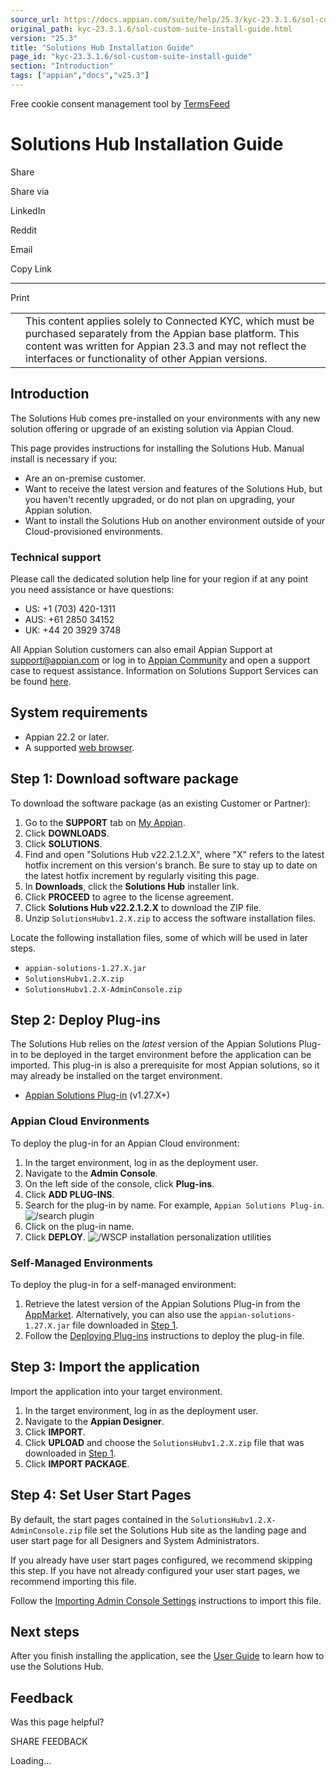 ```yaml
---
source_url: https://docs.appian.com/suite/help/25.3/kyc-23.3.1.6/sol-custom-suite-install-guide.html
original_path: kyc-23.3.1.6/sol-custom-suite-install-guide.html
version: "25.3"
title: "Solutions Hub Installation Guide"
page_id: "kyc-23.3.1.6/sol-custom-suite-install-guide"
section: "Introduction"
tags: ["appian","docs","v25.3"]
---
```



Free cookie consent management tool by [TermsFeed](https://www.termsfeed.com/)

# Solutions Hub Installation Guide

Share

Share via

LinkedIn

Reddit

Email

Copy Link

* * *

Print

<table><tbody><tr><td><i class="fa fa-check-square-o" aria-hidden="true"></i></td><td>This content applies solely to Connected KYC, which must be purchased separately from the Appian base platform. This content was written for Appian 23.3 and may not reflect the interfaces or functionality of other Appian versions.</td></tr></tbody></table>

## Introduction

The Solutions Hub comes pre-installed on your environments with any new solution offering or upgrade of an existing solution via Appian Cloud.

This page provides instructions for installing the Solutions Hub. Manual install is necessary if you:

-   Are an on-premise customer.
-   Want to receive the latest version and features of the Solutions Hub, but you haven't recently upgraded, or do not plan on upgrading, your Appian solution.
-   Want to install the Solutions Hub on another environment outside of your Cloud-provisioned environments.

### Technical support

Please call the dedicated solution help line for your region if at any point you need assistance or have questions:

-   US: +1 (703) 420-1311
-   AUS: +61 2850 34152
-   UK: +44 20 3929 3748

All Appian Solution customers can also email Appian Support at support@appian.com or log in to [Appian Community](https://community.appian.com/support) and open a support case to request assistance. Information on Solutions Support Services can be found [here](https://community.appian.com/support/p/solutions-support).

## System requirements

-   Appian 22.2 or later.
-   A supported [web browser](/suite/help/25.3/System_Requirements.html#web-browsers).

## Step 1: Download software package

To download the software package (as an existing Customer or Partner):

1.  Go to the **SUPPORT** tab on [My Appian](https://forum.appian.com/suite/sites/myappian/page/support).
2.  Click **DOWNLOADS**.
3.  Click **SOLUTIONS**.
4.  Find and open "Solutions Hub v22.2.1.2.X", where "X" refers to the latest hotfix increment on this version's branch. Be sure to stay up to date on the latest hotfix increment by regularly visiting this page.
5.  In **Downloads**, click the **Solutions Hub** installer link.
6.  Click **PROCEED** to agree to the license agreement.
7.  Click **Solutions Hub v22.2.1.2.X** to download the ZIP file.
8.  Unzip `SolutionsHubv1.2.X.zip` to access the software installation files.

Locate the following installation files, some of which will be used in later steps.

-   `appian-solutions-1.27.X.jar`
-   `SolutionsHubv1.2.X.zip`
-   `SolutionsHubv1.2.X-AdminConsole.zip`

## Step 2: Deploy Plug-ins

The Solutions Hub relies on the _latest_ version of the Appian Solutions Plug-in to be deployed in the target environment before the application can be imported. This plug-in is also a prerequisite for most Appian solutions, so it may already be installed on the target environment.

-   [Appian Solutions Plug-in](https://community.appian.com/b/appmarket/posts/appian-solutions) (v1.27.X+)

### Appian Cloud Environments

To deploy the plug-in for an Appian Cloud environment:

1.  In the target environment, log in as the deployment user.
2.  Navigate to the **Admin Console**.
3.  On the left side of the console, click **Plug-ins**.
4.  Click **ADD PLUG-INS**.
5.  Search for the plug-in by name. For example, `Appian Solutions Plug-in`. ![/search plugin](/suite/help/25.3/images/searching_appian_sol_plugin.png)
6.  Click on the plug-in name.
7.  Click **DEPLOY**. ![/WSCP installation personalization utilities](/suite/help/25.3/images/deploying_appian_sol_plugin.png)

### Self-Managed Environments

To deploy the plug-in for a self-managed environment:

1.  Retrieve the latest version of the Appian Solutions Plug-in from the [AppMarket](https://community.appian.com/b/appmarket/posts/appian-solutions-plug-in). Alternatively, you can also use the `appian-solutions-1.27.X.jar` file downloaded in [Step 1](#step-1-download-software-package).
2.  Follow the [Deploying Plug-ins](/suite/help/25.3/Appian_Plug-ins.html#deploying-plug-ins) instructions to deploy the plug-in file.

## Step 3: Import the application

Import the application into your target environment.

1.  In the target environment, log in as the deployment user.
2.  Navigate to the **Appian Designer**.
3.  Click **IMPORT**.
4.  Click **UPLOAD** and choose the `SolutionsHubv1.2.X.zip` file that was downloaded in [Step 1](#step-1-download-software-package).
5.  Click **IMPORT PACKAGE**.

## Step 4: Set User Start Pages

By default, the start pages contained in the `SolutionsHubv1.2.X-AdminConsole.zip` file set the Solutions Hub site as the landing page and user start page for all Designers and System Administrators.

If you already have user start pages configured, we recommend skipping this step. If you have not already configured your user start pages, we recommend importing this file.

Follow the [Importing Admin Console Settings](/suite/help/25.3/Appian_Administration_Console.html#import) instructions to import this file.

## Next steps

After you finish installing the application, see the [User Guide](sol-custom-suite-user-guide.html) to learn how to use the Solutions Hub.

## Feedback

Was this page helpful?

SHARE FEEDBACK

Loading...